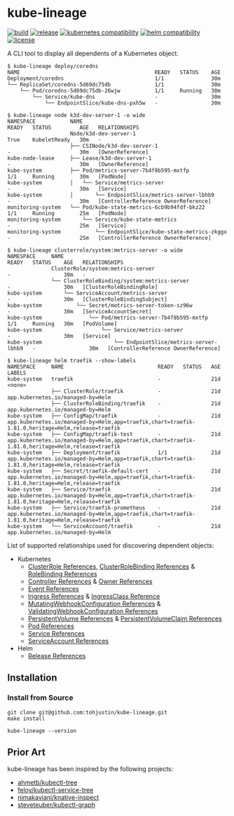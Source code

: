 # kube-lineage

[![build](https://github.com/tohjustin/kube-lineage/actions/workflows/build.yaml/badge.svg)](https://github.com/tohjustin/kube-lineage/actions/workflows/build.yaml)
[![release](https://aegisbadges.appspot.com/static?subject=release&status=v0.2.0&color=318FE0)](https://github.com/tohjustin/kube-lineage/releases)
[![kubernetes compatibility](https://aegisbadges.appspot.com/static?subject=k8s%20compatibility&status=v1.19%2B&color=318FE0)](https://endoflife.date/kubernetes)
[![helm compatibility](https://aegisbadges.appspot.com/static?subject=helm%20compatibility&status=v3&color=318FE0)](https://endoflife.date/kubernetes)
[![license](https://aegisbadges.appspot.com/static?subject=license&status=Apache-2.0&color=318FE0)](./LICENSE.md)

A CLI tool to display all dependents of a Kubernetes object.

```shell
$ kube-lineage deploy/coredns
NAME                                           READY   STATUS    AGE
Deployment/coredns                             1/1               30m
└── ReplicaSet/coredns-5d69dc75db              1/1               30m
    └── Pod/coredns-5d69dc75db-26wjw           1/1     Running   30m
        └── Service/kube-dns                   -                 30m
            └── EndpointSlice/kube-dns-pxh5w   -                 30m

$ kube-lineage node k3d-dev-server-1 -o wide
NAMESPACE           NAME                                                 READY   STATUS         AGE   RELATIONSHIPS
                    Node/k3d-dev-server-1                                True    KubeletReady   30m   -
                    ├── CSINode/k3d-dev-server-1                         -                      30m   [OwnerReference]
kube-node-lease     ├── Lease/k3d-dev-server-1                           -                      30m   [OwnerReference]
kube-system         ├── Pod/metrics-server-7b4f8b595-mxtfp               1/1     Running        30m   [PodNode]
kube-system         │   └── Service/metrics-server                       -                      30m   [Service]
kube-system         │       └── EndpointSlice/metrics-server-lbhb9       -                      30m   [ControllerReference OwnerReference]
monitoring-system   └── Pod/kube-state-metrics-6cb9b94fdf-bkz22          1/1     Running        25m   [PodNode]
monitoring-system       └── Service/kube-state-metrics                   -                      25m   [Service]
monitoring-system           └── EndpointSlice/kube-state-metrics-zkggx   -                      25m   [ControllerReference OwnerReference]

$ kube-lineage clusterrole/system:metrics-server -o wide
NAMESPACE     NAME                                                         READY   STATUS    AGE   RELATIONSHIPS
              ClusterRole/system:metrics-server                            -                 30m   -
              └── ClusterRoleBinding/system:metrics-server                 -                 30m   [ClusterRoleBindingRole]
kube-system       └── ServiceAccount/metrics-server                        -                 30m   [ClusterRoleBindingSubject]
kube-system           └── Secret/metrics-server-token-sz96w                -                 30m   [ServiceAccountSecret]
kube-system               └── Pod/metrics-server-7b4f8b595-mxtfp           1/1     Running   30m   [PodVolume]
kube-system                   └── Service/metrics-server                   -                 30m   [Service]
kube-system                       └── EndpointSlice/metrics-server-lbhb9   -                 30m   [ControllerReference OwnerReference]

$ kube-lineage helm traefik --show-labels
NAMESPACE     NAME                              READY   STATUS   AGE   LABELS
kube-system   traefik                           -                21d   <none>
              ├── ClusterRole/traefik           -                21d   app.kubernetes.io/managed-by=Helm
              ├── ClusterRoleBinding/traefik    -                21d   app.kubernetes.io/managed-by=Helm
kube-system   ├── ConfigMap/traefik             -                21d   app.kubernetes.io/managed-by=Helm,app=traefik,chart=traefik-1.81.0,heritage=Helm,release=traefik
kube-system   ├── ConfigMap/traefik-test        -                21d   app.kubernetes.io/managed-by=Helm,app=traefik,chart=traefik-1.81.0,heritage=Helm,release=traefik
kube-system   ├── Deployment/traefik            1/1              21d   app.kubernetes.io/managed-by=Helm,app=traefik,chart=traefik-1.81.0,heritage=Helm,release=traefik
kube-system   ├── Secret/traefik-default-cert   -                21d   app.kubernetes.io/managed-by=Helm,app=traefik,chart=traefik-1.81.0,heritage=Helm,release=traefik
kube-system   ├── Service/traefik               -                21d   app.kubernetes.io/managed-by=Helm,app=traefik,chart=traefik-1.81.0,heritage=Helm,release=traefik
kube-system   ├── Service/traefik-prometheus    -                21d   app.kubernetes.io/managed-by=Helm,app=traefik,chart=traefik-1.81.0,heritage=Helm,release=traefik
kube-system   └── ServiceAccount/traefik        -                21d   app.kubernetes.io/managed-by=Helm
```

List of supported relationships used for discovering dependent objects:

- Kubernetes
  - [ClusterRole References](https://kubernetes.io/docs/reference/kubernetes-api/authorization-resources/cluster-role-v1/), [ClusterRoleBinding References](https://kubernetes.io/docs/reference/kubernetes-api/authorization-resources/cluster-role-binding-v1/) & [RoleBinding References](https://kubernetes.io/docs/reference/kubernetes-api/authorization-resources/role-binding-v1/)
  - [Controller References](https://github.com/kubernetes/community/blob/master/contributors/design-proposals/api-machinery/controller-ref.md) & [Owner References](https://kubernetes.io/docs/concepts/overview/working-with-objects/owners-dependents/)
  - [Event References](https://kubernetes.io/docs/reference/kubernetes-api/cluster-resources/event-v1/)
  - [Ingress References](https://kubernetes.io/docs/reference/kubernetes-api/service-resources/ingress-v1/) & [IngressClass Reference](https://kubernetes.io/docs/reference/kubernetes-api/service-resources/ingress-class-v1/)
  - [MutatingWebhookConfiguration References](https://kubernetes.io/docs/reference/kubernetes-api/extend-resources/mutating-webhook-configuration-v1/) & [ValidatingWebhookConfiguration References](https://kubernetes.io/docs/reference/kubernetes-api/extend-resources/validating-webhook-configuration-v1/)
  - [PersistentVolume References](https://kubernetes.io/docs/reference/kubernetes-api/config-and-storage-resources/persistent-volume-v1/) & [PersistentVolumeClaim References](https://kubernetes.io/docs/reference/kubernetes-api/config-and-storage-resources/persistent-volume-claim-v1/)
  - [Pod References](https://kubernetes.io/docs/reference/kubernetes-api/workload-resources/pod-v1/)
  - [Service References](https://kubernetes.io/docs/reference/kubernetes-api/service-resources/service-v1/)
  - [ServiceAccount References](https://kubernetes.io/docs/reference/kubernetes-api/authentication-resources/service-account-v1/)
- Helm
  - [Release References](https://helm.sh/docs/intro/using_helm/#three-big-concepts)

## Installation

### Install from Source

```shell
git clone git@github.com:tohjustin/kube-lineage.git
make install

kube-lineage --version
```

## Prior Art

kube-lineage has been inspired by the following projects:

- [ahmetb/kubectl-tree](https://github.com/ahmetb/kubectl-tree)
- [feloy/kubectl-service-tree](https://github.com/feloy/kubectl-service-tree)
- [nimakaviani/knative-inspect](https://github.com/nimakaviani/knative-inspect/)
- [steveteuber/kubectl-graph](https://github.com/steveteuber/kubectl-graph)
